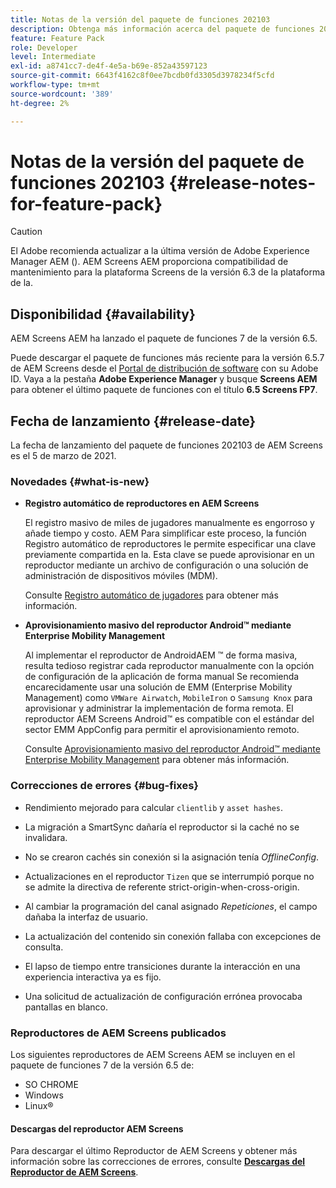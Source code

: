 ```yaml
---
title: Notas de la versión del paquete de funciones 202103
description: Obtenga más información acerca del paquete de funciones 202103 de AEM Screens lanzado el 5 de marzo de 2021.
feature: Feature Pack
role: Developer
level: Intermediate
exl-id: a8741cc7-de4f-4e5a-b69e-852a43597123
source-git-commit: 6643f4162c8f0ee7bcdb0fd3305d3978234f5cfd
workflow-type: tm+mt
source-wordcount: '389'
ht-degree: 2%

---
```


# Notas de la versión del paquete de funciones 202103 {#release-notes-for-feature-pack}

>[!CAUTION]
>El Adobe recomienda actualizar a la última versión de Adobe Experience Manager AEM (). AEM Screens AEM proporciona compatibilidad de mantenimiento para la plataforma Screens de la versión 6.3 de la plataforma de la.

## Disponibilidad {#availability}

AEM Screens AEM ha lanzado el paquete de funciones 7 de la versión 6.5.

Puede descargar el paquete de funciones más reciente para la versión 6.5.7 de AEM Screens desde el [Portal de distribución de software](https://experience.adobe.com/#/downloads/content/software-distribution/es/aem.html) con su Adobe ID. Vaya a la pestaña **Adobe Experience Manager** y busque **Screens AEM** para obtener el último paquete de funciones con el título **6.5 Screens FP7**.

## Fecha de lanzamiento {#release-date}

La fecha de lanzamiento del paquete de funciones 202103 de AEM Screens es el 5 de marzo de 2021.

### Novedades {#what-is-new}

* **Registro automático de reproductores en AEM Screens**

  El registro masivo de miles de jugadores manualmente es engorroso y añade tiempo y costo. AEM Para simplificar este proceso, la función Registro automático de reproductores le permite especificar una clave previamente compartida en la. Esta clave se puede aprovisionar en un reproductor mediante un archivo de configuración o una solución de administración de dispositivos móviles (MDM).

  Consulte [Registro automático de jugadores](/help/user-guide/auto-registration-players.md) para obtener más información.


* **Aprovisionamiento masivo del reproductor Android™ mediante Enterprise Mobility Management**

  Al implementar el reproductor de AndroidAEM ™ de forma masiva, resulta tedioso registrar cada reproductor manualmente con la opción de configuración de la aplicación de forma manual Se recomienda encarecidamente usar una solución de EMM (Enterprise Mobility Management) como `VMWare Airwatch`, `MobileIron` o `Samsung Knox` para aprovisionar y administrar la implementación de forma remota. El reproductor AEM Screens Android™ es compatible con el estándar del sector EMM AppConfig para permitir el aprovisionamiento remoto.

  Consulte [Aprovisionamiento masivo del reproductor Android™ mediante Enterprise Mobility Management](/help/user-guide/implementing-android-player.md#implementation) para obtener más información.


### Correcciones de errores {#bug-fixes}

* Rendimiento mejorado para calcular `clientlib` y `asset hashes`.

* La migración a SmartSync dañaría el reproductor si la caché no se invalidara.

* No se crearon cachés sin conexión si la asignación tenía *OfflineConfig*.

* Actualizaciones en el reproductor `Tizen` que se interrumpió porque no se admite la directiva de referente strict-origin-when-cross-origin.

* Al cambiar la programación del canal asignado *Repeticiones*, el campo dañaba la interfaz de usuario.

* La actualización del contenido sin conexión fallaba con excepciones de consulta.

* El lapso de tiempo entre transiciones durante la interacción en una experiencia interactiva ya es fijo.

* Una solicitud de actualización de configuración errónea provocaba pantallas en blanco.

### Reproductores de AEM Screens publicados

Los siguientes reproductores de AEM Screens AEM se incluyen en el paquete de funciones 7 de la versión 6.5 de:

* SO CHROME
* Windows
* Linux®

#### Descargas del reproductor AEM Screens

Para descargar el último Reproductor de AEM Screens y obtener más información sobre las correcciones de errores, consulte **[Descargas del Reproductor de AEM Screens](https://download.macromedia.com/screens/index.html)**.
